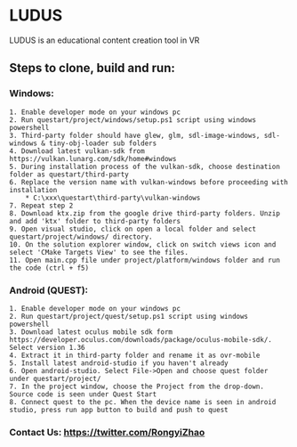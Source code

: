 # LUDUS

LUDUS is an educational content creation tool in VR

## Steps to clone, build and run:

### Windows:
	1. Enable developer mode on your windows pc
	2. Run questart/project/windows/setup.ps1 script using windows powershell
	3. Third-party folder should have glew, glm, sdl-image-windows, sdl-windows & tiny-obj-loader sub folders
	4. Download latest vulkan-sdk from https://vulkan.lunarg.com/sdk/home#windows
	5. During installation process of the vulkan-sdk, choose destination folder as questart/third-party
	6. Replace the version name with vulkan-windows before proceeding with installation
		* C:\xxx\questart\third-party\vulkan-windows
	7. Repeat step 2
	8. Download ktx.zip from the google drive third-party folders. Unzip and add 'ktx' folder to third-party folders
	9. Open visual studio, click on open a local folder and select questart/project/windows/ directory. 
	10. On the solution explorer window, click on switch views icon and select 'CMake Targets View' to see the files.
	11. Open main.cpp file under project/platform/windows folder and run the code (ctrl + f5)

### Android (QUEST):
	1. Enable developer mode on your windows pc
	2. Run questart/project/quest/setup.ps1 script using windows powershell
	3. Download latest oculus mobile sdk form https://developer.oculus.com/downloads/package/oculus-mobile-sdk/. Select version 1.36
	4. Extract it in third-party folder and rename it as ovr-mobile
	5. Install latest android-studio if you haven't already
	6. Open android-studio. Select File->Open and choose quest folder under questart/project/
	7. In the project window, choose the Project from the drop-down. Source code is seen under Quest Start
	8. Connect quest to the pc. When the device name is seen in android studio, press run app button to build and push to quest
### Contact Us: https://twitter.com/RongyiZhao
